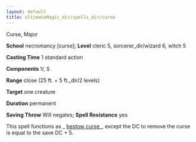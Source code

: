 ```yaml
---
layout: default
title: ultimateMagic_dir/spells_dir/curse
---
```

Curse, Major

**School** necromancy [curse]; **Level** cleric 5, sorcerer_dir/wizard 6, witch 5

**Casting Time** 1 standard action

**Components** V, S

**Range** close (25 ft. + 5 ft._dir/2 levels)

**Target** one creature

**Duration** permanent

**Saving Throw** Will negates; **Spell Resistance** yes

This spell functions as _ [bestow curse](../spells_dir/bestowCurse#_bestow-curse)_, except the DC to remove the curse is equal to the save DC + 5.

